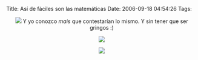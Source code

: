 Title: Así de fáciles son las matemáticas
Date: 2006-09-18 04:54:26
Tags: 

<p align="center"><img src="http://damog.net/files/misc/matematicas2.jpg"/>
Y yo conozco <em>mais</em> que contestarían lo mismo. Y sin tener que ser gringos :)
</p>
<p align="center"><img src="http://damog.net/files/misc/matematicas3.jpg"/></p>
<p align="center"><img src="http://static.flickr.com/80/220846761_5f1938fce9_m.jpg"/></p>
